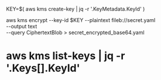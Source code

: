 
KEY=$( aws kms create-key | jq -r '.KeyMetadata.KeyId' )

aws kms encrypt --key-id $KEY --plaintext fileb://secret.yaml \
    --output text \
    --query CiphertextBlob > secret_encrypted_base64.yaml

#  aws kms list-keys | jq -r '.Keys[].KeyId'




